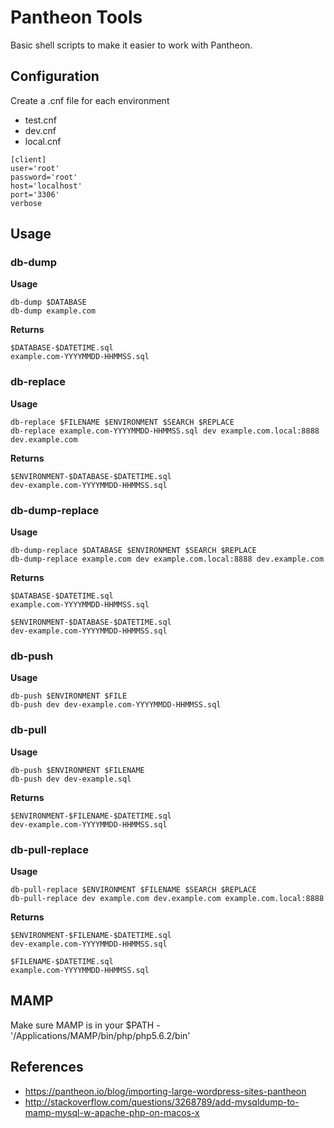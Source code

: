 # Pantheon Tools
Basic shell scripts to make it easier to work with Pantheon.

## Configuration
Create a .cnf file for each environment
- test.cnf
- dev.cnf
- local.cnf
```
[client]
user='root'
password='root'
host='localhost'
port='3306'
verbose
```

## Usage

### db-dump
**Usage**
```
db-dump $DATABASE
db-dump example.com
```
**Returns**
```
$DATABASE-$DATETIME.sql
example.com-YYYYMMDD-HHMMSS.sql
```

### db-replace
**Usage**
```
db-replace $FILENAME $ENVIRONMENT $SEARCH $REPLACE
db-replace example.com-YYYYMMDD-HHMMSS.sql dev example.com.local:8888 dev.example.com
```
**Returns**
```
$ENVIRONMENT-$DATABASE-$DATETIME.sql
dev-example.com-YYYYMMDD-HHMMSS.sql
```

### db-dump-replace
**Usage**
```
db-dump-replace $DATABASE $ENVIRONMENT $SEARCH $REPLACE
db-dump-replace example.com dev example.com.local:8888 dev.example.com
```
**Returns**
```
$DATABASE-$DATETIME.sql
example.com-YYYYMMDD-HHMMSS.sql

$ENVIRONMENT-$DATABASE-$DATETIME.sql
dev-example.com-YYYYMMDD-HHMMSS.sql
```

### db-push
**Usage**
```
db-push $ENVIRONMENT $FILE
db-push dev dev-example.com-YYYYMMDD-HHMMSS.sql
```

### db-pull
**Usage**
```
db-push $ENVIRONMENT $FILENAME
db-push dev dev-example.sql
```
**Returns**
```
$ENVIRONMENT-$FILENAME-$DATETIME.sql
dev-example.com-YYYYMMDD-HHMMSS.sql
```

### db-pull-replace
**Usage**
```
db-pull-replace $ENVIRONMENT $FILENAME $SEARCH $REPLACE
db-pull-replace dev example.com dev.example.com example.com.local:8888
```
**Returns**
```
$ENVIRONMENT-$FILENAME-$DATETIME.sql
dev-example.com-YYYYMMDD-HHMMSS.sql

$FILENAME-$DATETIME.sql
example.com-YYYYMMDD-HHMMSS.sql
```
## MAMP
Make sure MAMP is in your $PATH - '/Applications/MAMP/bin/php/php5.6.2/bin'

## References
- https://pantheon.io/blog/importing-large-wordpress-sites-pantheon
- http://stackoverflow.com/questions/3268789/add-mysqldump-to-mamp-mysql-w-apache-php-on-macos-x

